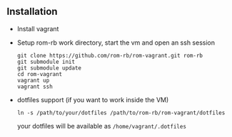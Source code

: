 ## Installation

- Install vagrant

- Setup rom-rb work directory, start the vm and open an ssh session

  ```
  git clone https://github.com/rom-rb/rom-vagrant.git rom-rb
  git submodule init
  git submodule update
  cd rom-vagrant
  vagrant up
  vagrant ssh
  ```

- dotfiles support (if you want to work inside the VM)

  ```
  ln -s /path/to/your/dotfiles /path/to/rom-rb/rom-vagrant/dotfiles
  ```

  your dotfiles will be available as `/home/vagrant/.dotfiles`
